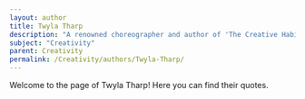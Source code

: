 ```yaml
---
layout: author
title: Twyla Tharp
description: "A renowned choreographer and author of 'The Creative Habit', Tharp shares insights on the discipline and habits necessary to foster creativity in the arts."
subject: "Creativity"
parent: Creativity
permalink: /Creativity/authors/Twyla-Tharp/
---
```


Welcome to the page of Twyla Tharp! Here you can find their quotes.
